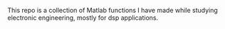 This repo is a collection of Matlab functions I have made while studying electronic engineering, mostly for dsp applications.

